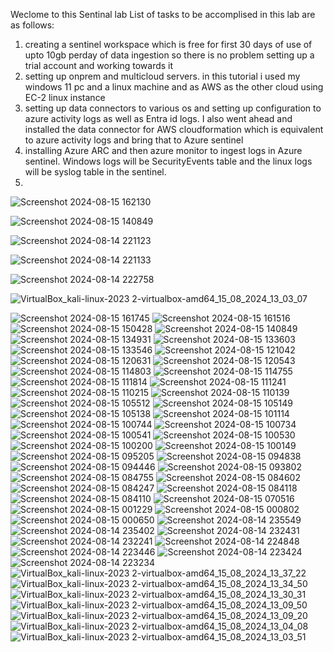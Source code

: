 
Weclome to this Sentinal lab
List of tasks to be accomplised in this lab are as follows:
1. creating a sentinel workspace which is free for first 30 days of use of upto 10gb perday of data ingestion so there is no problem setting up a trial account and working towards it
2. setting up onprem and multicloud servers. in this tutorial i used my windows 11 pc and a linux machine and as AWS as the other cloud using EC-2 linux instance  
3. setting up data connectors to various os and setting up configuration to azure activity logs as well as Entra id logs. I also went ahead and installed the data connector for AWS cloudformation which is equivalent to azure activity logs and bring that to Azure sentinel
4. installing Azure ARC and then azure monitor to ingest logs in Azure sentinel. Windows logs will be SecurityEvents table and the linux logs will be syslog table in the sentinel. 
5. 
![Screenshot 2024-08-15 162130](https://github.com/user-attachments/assets/da431dbb-dc3d-471e-89bc-f6c943d2eb5b)

![Screenshot 2024-08-15 140849](https://github.com/user-attachments/assets/289cb17f-cf30-472c-93ea-a08bec0f69d6)

![Screenshot 2024-08-14 221123](https://github.com/user-attachments/assets/3351c23a-7cf5-43a2-9740-dc2ecdde6f92)

![Screenshot 2024-08-14 221133](https://github.com/user-attachments/assets/d2cfbdfc-2bae-4816-a6ba-6ee8429b9ae9)

![Screenshot 2024-08-14 222758](https://github.com/user-attachments/assets/9188d709-08a9-4b7e-94eb-91d2f72553cb)

![VirtualBox_kali-linux-2023 2-virtualbox-amd64_15_08_2024_13_03_07](https://github.com/user-attachments/assets/3b5eb6e5-6747-4b00-aa7e-734b17327d06)

![Screenshot 2024-08-15 161745](https://github.com/user-attachments/assets/7d915a40-973e-46bb-a331-3764bd596935)
![Screenshot 2024-08-15 161516](https://github.com/user-attachments/assets/7245e31b-b595-439f-a517-64f660f8054e)
![Screenshot 2024-08-15 150428](https://github.com/user-attachments/assets/0e4b57df-2b50-4876-b273-650f48f436a9)
![Screenshot 2024-08-15 140849](https://github.com/user-attachments/assets/3c7a45b4-b3e9-4e61-99a0-16f3aafdbd46)
![Screenshot 2024-08-15 134931](https://github.com/user-attachments/assets/e0cd63a1-ab36-448b-aeae-213c38325055)
![Screenshot 2024-08-15 133603](https://github.com/user-attachments/assets/a5ec8b1e-b807-4499-a8e2-d67250101de1)
![Screenshot 2024-08-15 133546](https://github.com/user-attachments/assets/0d800a48-dbc2-4c82-a74f-7feebe8f2411)
![Screenshot 2024-08-15 121042](https://github.com/user-attachments/assets/7da7ccfe-47f8-4535-8e5c-cf2aa9821f25)
![Screenshot 2024-08-15 120631](https://github.com/user-attachments/assets/a768c991-b3dc-4fef-b0c8-0c2792067162)
![Screenshot 2024-08-15 120543](https://github.com/user-attachments/assets/20232923-6b37-4dc1-9e4a-bb56ebed25af)
![Screenshot 2024-08-15 114803](https://github.com/user-attachments/assets/b7750506-4dc7-472b-aedc-9c00c0e9633a)
![Screenshot 2024-08-15 114755](https://github.com/user-attachments/assets/f885c98a-b75d-4cdb-8709-d19c1dc9137c)
![Screenshot 2024-08-15 111814](https://github.com/user-attachments/assets/11146dca-812a-4ca8-b9d1-5ff73f467c27)
![Screenshot 2024-08-15 111241](https://github.com/user-attachments/assets/c0f27d3e-fe9b-4ef2-82e4-46c5c8dc45fd)
![Screenshot 2024-08-15 110215](https://github.com/user-attachments/assets/b362cb9f-f205-4c87-b41b-c3f66573374f)
![Screenshot 2024-08-15 110139](https://github.com/user-attachments/assets/e105af3f-5475-49ef-81f9-8bf899a06a05)
![Screenshot 2024-08-15 105512](https://github.com/user-attachments/assets/94cc1e7b-c703-47a1-a28a-032c8cdf3268)
![Screenshot 2024-08-15 105149](https://github.com/user-attachments/assets/a5da1f26-23d6-496f-8a24-ddcf7bdf09e5)
![Screenshot 2024-08-15 105138](https://github.com/user-attachments/assets/764194df-ac9c-4208-a910-fcdb5beaa621)
![Screenshot 2024-08-15 101114](https://github.com/user-attachments/assets/51b94bf9-e78b-42c9-9ca1-56a6faec6b7b)
![Screenshot 2024-08-15 100744](https://github.com/user-attachments/assets/66b7d835-53f1-4765-ac97-f6f3027f0d11)
![Screenshot 2024-08-15 100734](https://github.com/user-attachments/assets/816e1c79-bab1-48cb-85b9-22db7e3f16ba)
![Screenshot 2024-08-15 100541](https://github.com/user-attachments/assets/0fdc39f0-051c-4033-aaee-525b8e2683f8)
![Screenshot 2024-08-15 100530](https://github.com/user-attachments/assets/5b81e0b5-64c3-4153-949e-2906fa58cabd)
![Screenshot 2024-08-15 100200](https://github.com/user-attachments/assets/fa03af29-f970-4236-bb7d-3527e14ea894)
![Screenshot 2024-08-15 100149](https://github.com/user-attachments/assets/bb8f6709-57fc-419b-a047-8228e39ef961)
![Screenshot 2024-08-15 095205](https://github.com/user-attachments/assets/13dcb9a4-7a1b-4424-8ec7-710617e6b981)
![Screenshot 2024-08-15 094838](https://github.com/user-attachments/assets/04af8351-3a88-4071-8ab1-0556f5e4f818)
![Screenshot 2024-08-15 094446](https://github.com/user-attachments/assets/06212ddd-e97a-45dd-94f3-43dcc1f773bb)
![Screenshot 2024-08-15 093802](https://github.com/user-attachments/assets/5d7d85ae-6ff0-44f2-91e5-3ac776520b78)
![Screenshot 2024-08-15 084755](https://github.com/user-attachments/assets/73707928-3287-4145-81fe-e162db7fcee6)
![Screenshot 2024-08-15 084602](https://github.com/user-attachments/assets/acf358d2-48b6-4f12-90ee-faf3e81ac525)
![Screenshot 2024-08-15 084247](https://github.com/user-attachments/assets/86232956-f262-42c3-bba2-f4c382614831)
![Screenshot 2024-08-15 084118](https://github.com/user-attachments/assets/183bef3c-2d48-4682-b753-f8b4c76e1d75)
![Screenshot 2024-08-15 084110](https://github.com/user-attachments/assets/2a0905da-81b1-4fae-a3ba-482052af27e9)
![Screenshot 2024-08-15 070516](https://github.com/user-attachments/assets/f2adea6b-d2c4-46ed-af83-90086ae8a335)
![Screenshot 2024-08-15 001229](https://github.com/user-attachments/assets/cdcb819a-bb95-49ce-9c7b-685563d8c463)
![Screenshot 2024-08-15 000802](https://github.com/user-attachments/assets/2d3311f0-887d-4eed-94eb-c7c3f03f790a)
![Screenshot 2024-08-15 000650](https://github.com/user-attachments/assets/9fdd25c5-90ca-4f9c-aaa2-085fe81a72c0)
![Screenshot 2024-08-14 235549](https://github.com/user-attachments/assets/41a77fea-5918-436b-b225-7decf5b1cbfe)
![Screenshot 2024-08-14 235402](https://github.com/user-attachments/assets/66e60620-c8e2-4fd4-9f40-81ca92c8a75b)
![Screenshot 2024-08-14 232431](https://github.com/user-attachments/assets/6c78ecad-888b-4799-b038-5ab98f2a1168)
![Screenshot 2024-08-14 232241](https://github.com/user-attachments/assets/1f52098f-e064-47ac-865a-d382216d265f)
![Screenshot 2024-08-14 224848](https://github.com/user-attachments/assets/053996d6-a964-492e-b27f-325e91289278)
![Screenshot 2024-08-14 223446](https://github.com/user-attachments/assets/6f648ed4-286d-49ed-bbcf-7a8961496043)
![Screenshot 2024-08-14 223424](https://github.com/user-attachments/assets/b518813a-6231-4f05-9eeb-ff1db13b995c)
![Screenshot 2024-08-14 223234](https://github.com/user-attachments/assets/df1343dc-4461-45f9-b2fa-4c41ce33bddd)
![VirtualBox_kali-linux-2023 2-virtualbox-amd64_15_08_2024_13_37_22](https://github.com/user-attachments/assets/1439610a-fc6a-4e66-a824-e44a18c0526f)
![VirtualBox_kali-linux-2023 2-virtualbox-amd64_15_08_2024_13_34_50](https://github.com/user-attachments/assets/551a4f40-7bc3-4b8f-8308-5ee74db583a1)
![VirtualBox_kali-linux-2023 2-virtualbox-amd64_15_08_2024_13_30_31](https://github.com/user-attachments/assets/882d7a88-c3a4-4620-a447-ad493f4fabf4)
![VirtualBox_kali-linux-2023 2-virtualbox-amd64_15_08_2024_13_09_50](https://github.com/user-attachments/assets/46983c0e-5482-4860-9ae6-55f77d174845)
![VirtualBox_kali-linux-2023 2-virtualbox-amd64_15_08_2024_13_09_20](https://github.com/user-attachments/assets/5f032146-e194-4ee5-9e7c-ee36d9938d32)
![VirtualBox_kali-linux-2023 2-virtualbox-amd64_15_08_2024_13_04_08](https://github.com/user-attachments/assets/c47537ce-67d3-4ac8-ba92-b7d5a34356c5)
![VirtualBox_kali-linux-2023 2-virtualbox-amd64_15_08_2024_13_03_51](https://github.com/user-attachments/assets/cd3036dd-0dba-4f97-be31-e60a75328a74)


